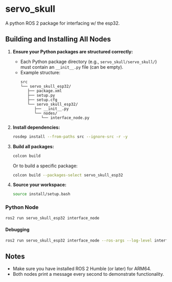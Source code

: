 # servo_skull

A python ROS 2 package for interfacing w/ the esp32.

## Building and Installing All Nodes

1. **Ensure your Python packages are structured correctly:**
   - Each Python package directory (e.g., `servo_skull/servo_skull/`) must contain an `__init__.py` file (can be empty).
   - Example structure:
     ```
     src
     └── servo_skull_esp32/
        ├── package.xml
        ├── setup.py
        ├── setup.cfg
        └── servo_skull_esp32/
           ├── __init__.py
           └── nodes/
              └── interface_node.py
     ```

2. **Install dependencies:**
   ```bash
   rosdep install --from-paths src --ignore-src -r -y
   ```

3. **Build all packages:**
   ```bash
   colcon build
   ```
   Or to build a specific package:
   ```bash
   colcon build --packages-select servo_skull_esp32
   ```

4. **Source your workspace:**
   ```bash
   source install/setup.bash
   ```

### Python Node
```bash
ros2 run servo_skull_esp32 interface_node
```
#### Debugging
```bash
ros2 run servo_skull_esp32 interface_node --ros-args --log-level interface_node:=debug
```

## Notes
- Make sure you have installed ROS 2 Humble (or later) for ARM64.
- Both nodes print a message every second to demonstrate functionality.
